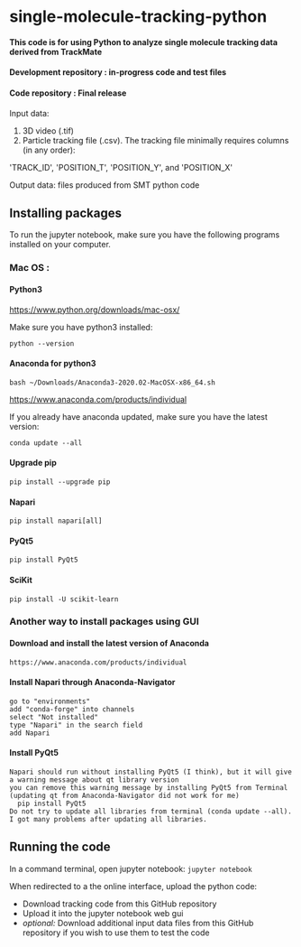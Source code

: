 # single-molecule-tracking-python
#### This code is for using Python to analyze single molecule tracking data derived from TrackMate 

#### Development repository : in-progress code and test files
#### Code repository : Final release 

Input data:     
1. 3D video (.tif) 
2. Particle tracking file (.csv). The tracking file minimally requires columns (in any order): 

  'TRACK_ID', 'POSITION_T', 'POSITION_Y', and 'POSITION_X'    

Output data: files produced from SMT python code

## Installing packages
To run the jupyter notebook, make sure you have the following programs installed on your computer.

### Mac OS : 

#### Python3 
https://www.python.org/downloads/mac-osx/

Make sure you have python3 installed: 

`python --version`


#### Anaconda for python3 
`bash ~/Downloads/Anaconda3-2020.02-MacOSX-x86_64.sh` 

https://www.anaconda.com/products/individual

If you already have anaconda updated, make sure you have the latest version: 

`conda update --all` 


#### Upgrade pip 
`pip install --upgrade pip`


#### Napari 
`pip install napari[all]`


#### PyQt5 
`pip install PyQt5`


#### SciKit 
`pip install -U scikit-learn`


### Another way to install packages using GUI

#### Download and install the latest version of Anaconda
    https://www.anaconda.com/products/individual

#### Install Napari through Anaconda-Navigator
    go to "environments"
    add "conda-forge" into channels
    select "Not installed"
    type "Napari" in the search field
    add Napari
    
#### Install PyQt5
    Napari should run without installing PyQt5 (I think), but it will give a warning message about qt library version
    you can remove this warning message by installing PyQt5 from Terminal (updating qt from Anaconda-Navigator did not work for me)
      pip install PyQt5
    Do not try to update all libraries from terminal (conda update --all). I got many problems after updating all libraries.

## Running the code 
In a command terminal, open jupyter notebook: 
`jupyter notebook` 

When redirected to a the online interface, upload the python code: 
* Download tracking code from this GitHub repository 
* Upload it into the jupyter notebook web gui
* *optional:* Download additional input data files from this GitHub repository if you wish to use them to test the code

